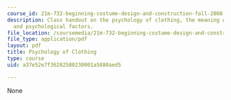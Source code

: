 ```yaml
---
course_id: 21m-732-beginning-costume-design-and-construction-fall-2008
description: Class handout on the psychology of clothing, the meaning of clothes,
  and psychological factors.
file_location: /coursemedia/21m-732-beginning-costume-design-and-construction-fall-2008/a37e52e7f36282580230001a5880aed5_notes.pdf
file_type: application/pdf
layout: pdf
title: Psychology of Clothing
type: course
uid: a37e52e7f36282580230001a5880aed5

---
```

None